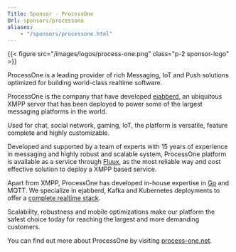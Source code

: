 ```yaml
---
Title: Sponsor - ProcessOne
Url: sponsors/processone
aliases:
    - "/sponsors/processone.html"
---
```


{{< figure src="/images/logos/process-one.png" class="p-2 sponsor-logo" >}}

ProcessOne is a leading provider of rich Messaging, IoT and Push solutions optimized for building world-class realtime software.	

ProcessOne is the company that have developed [ejabberd](https://ejabberd.im), an ubiquitous XMPP server that has been deployed to power some of the largest messaging platforms in the world.	

Used for chat, social network, gaming, IoT, the platform is versatile, feature complete and highly customizable.	

Developed and supported by a team of experts with 15 years of experience in messaging and highly robust and scalable system, ProcessOne platform is available as a service through [Fluux](https://fluux.io), as the most reliable way and cost effective solution to deploy a XMPP based service.	

Apart from XMPP, ProcessOne has developed in-house expertise in [Go](https://www.process-one.net/en/solutions/go_golang_software_development) and MQTT. We specialize in ejabberd, Kafka and Kubernetes deployments to offer a [complete realtime stack](https://www.process-one.net/en/solutions/fluux).	

Scalability, robustness and mobile optimizations make our platform the safest choice today for reaching the largest and more demanding customers.	

You can find out more about ProcessOne by visiting [process-one.net](https://www.process-one.net/).
